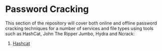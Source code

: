 # Password Cracking
This section of the repository will cover both online and offline password cracking techniques for a number of services and file types using tools such as HashCat, John The Ripper Jumbo, Hydra and Ncrack:

1) [Hashcat](hashcat/readme.md)
